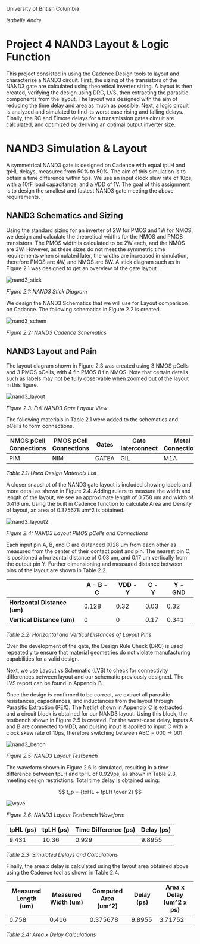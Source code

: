 University of British Columbia  

*Isabelle Andre*  

# Project 4 NAND3 Layout & Logic Function
This project consisted in using the Cadence Design tools to layout and characterize a NAND3 circuit. First, the sizing of the transistors of the NAND3 gate are calculated using theoretical inverter sizing. A layout is then created, verifying the design using DRC, LVS, then extracting the parasitic components from the layout. The layout was designed with the aim of reducing the time delay and area as much as possible. Next, a logic circuit is analyzed and simulated to find its worst case rising and falling delays. Finally, the RC and Elmore delays for a transmission gates circuit are calculated, and optimized by deriving an optimal output inverter size.

# NAND3 Simulation & Layout
A symmetrical NAND3 gate is designed on Cadence with equal tpLH and tpHL delays, measured from 50% to 50%. The aim of this simulation is to obtain a time difference within 5ps. We use an input clock slew rate of 10ps, with a 10fF load capacitance, and a VDD of 1V. The goal of this assignment is to design the smallest and fastest NAND3 gate meeting the above requirements.

## NAND3 Schematics and Sizing
Using the standard sizing for an inverter of 2W for PMOS and 1W for NMOS, we design and calculate the theoretical widths for the NMOS and PMOS transistors. The PMOS width is calculated to be 2W each, and the NMOS are 3W. However, as these sizes do not meet the symmetric time requirements when simulated later, the widths are increased in simulation, therefore PMOS are 4W, and NMOS are 8W. A stick diagram such as in Figure 2.1 was designed to get an overview of the gate layout.

![nand3_stick](nand3_stick.png)

*Figure 2.1: NAND3 Stick Diagram*

We design the NAND3 Schematics that we will use for Layout comparison on Cadance. The following schematics in Figure 2.2 is created.

![nand3_schem](nand3_schem.png)

*Figure 2.2: NAND3 Cadence Schematics*

## NAND3 Layout and Pain
The layout diagram shown in Figure 2.3 was created using 3 NMOS pCells and 3 PMOS pCells, with 4 fin PMOS 8 fin NMOS. Note that certain details such as labels may not be fully observable when zoomed out of the layout in this figure.

![nand3_layout](nand3_layout.png)

*Figure 2.3: Full NAND3 Gate Layout View*

The following materials in Table 2.1 were added to the schematics and pCells to form connections.

| **NMOS pCell Connections** | **PMOS pCell Connections** | **Gates** | **Gate Interconnect** | **Metal Connections** | **Contacts** |
|----------------------------|----------------------------|-----------|-----------------------|-----------------------|--------------|
| PIM                        | NIM                        | GATEA     | GIL                   | M1A                   | V0           |

*Table 2.1: Used Design Materials List*

A closer snapshot of the NAND3 gate layout is included showing labels and more detail as shown in Figure 2.4. Adding rulers to measure the width and length of the layout, we see an approximate length of 0.758 um and width of 0.416 um. Using the built in Cadence function to calculate Area and Density of layout, an area of 0.375678 um^2 is obtained.

![nand3_layout2](nand3_layout2.png)

*Figure 2.4: NAND3 Layout PMOS pCells and Connections*

Each input pin A, B, and C are distanced 0.128 um from each other as measured from the center of their contact point and pin. The nearest pin C, is positioned a horizontal distance of 0.03 um, and 0.17 um vertically from the output pin Y. Further dimensioning and measured distance between pins of the layout are shown in Table 2.2.

|                              | **A - B - C** | **VDD - Y** | **C - Y** | **Y - GND** |
|------------------------------|---------------|-------------|-----------|-------------|
| **Horizontal Distance (um)** | 0.128         | 0.32        | 0.03      | 0.32        |
| **Vertical Distance (um)**   | 0             | 0           | 0.17      | 0.341       |

*Table 2.2: Horizontal and Vertical Distances of Layout Pins*

Over the development of the gate, the Design Rule Check (DRC) is used repeatedly to ensure that material geometries do not violate manufacturing capabilities for a valid design.

Next, we use Layout vs Schematic (LVS) to check for connectivity differences between layout and our schematic previously designed. The LVS report can be found in Appendix B.

Once the design is confirmed to be correct, we extract all parasitic resistances, capacitances, and inductances from the layout through Parasitic Extraction (PEX). The Netlist shown in Appendix C is extracted, and a circuit block is obtained for our NAND3 layout. Using this block, the testbench shown in Figure 2.5 is created. For the worst-case delay, inputs A and B are connected to VDD, and pulsing input is applied to input C with a clock skew rate of 10ps, therefore switching between ABC = 000 -> 001.

![nand3_bench](nand3_bench.png)

*Figure 2.5: NAND3 Layout Testbench*

The waveform shown in Figure 2.6 is simulated, resulting in a time difference between tpLH and tpHL of 0.929ps, as shown in Table 2.3, meeting design restrictions. Total time delay is obtained using:

$$ t_p = {tpHL + tpLH \over 2} $$

![wave](wave.png)

*Figure 2.6: NAND3 Layout Testbench Waveform*

| **tpHL (ps)** | **tpLH (ps)** | **Time Difference (ps)** | **Delay (ps)** |
|---------------|---------------|--------------------------|----------------|
| 9.431         | 10.36         | 0.929                    | 9.8955         |

*Table 2.3: Simulated Delays and Calculations*

Finally, the area x delay is calculated using the layout area obtained above using the Cadence tool as shown in Table 2.4.

| **Measured Length (um)** | **Measured Width (um)** | **Computed Area (um^2)** | **Delay (ps)** | **Area x Delay (um^2 x ps)** |
|--------------------------|-------------------------|--------------------------|----------------|------------------------------|
| 0.758                    | 0.416                   | 0.375678                 | 9.8955         | 3.71752                      |

*Table 2.4: Area x Delay Calculations*

